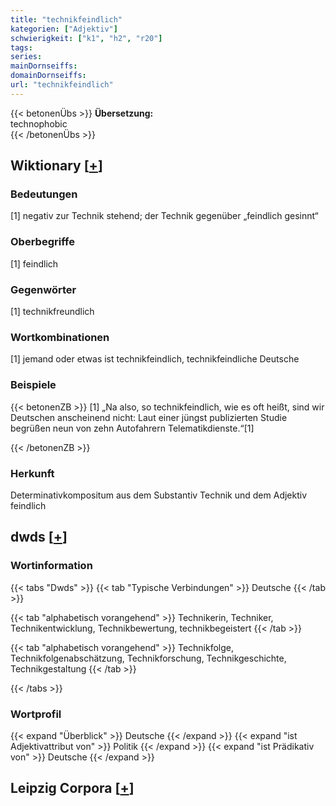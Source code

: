 ```yaml
---
title: "technikfeindlich"
kategorien: ["Adjektiv"]
schwierigkeit: ["k1", "h2", "r20"]
tags:
series:
mainDornseiffs:
domainDornseiffs:
url: "technikfeindlich"
---
```


{{< betonenÜbs >}}
**Übersetzung:**  
technophobic  
{{< /betonenÜbs >}}

## Wiktionary [[+](https://de.wiktionary.org/wiki/technikfeindlich)]

### Bedeutungen
[1] negativ zur Technik stehend; der Technik gegenüber „feindlich gesinnt“  

### Oberbegriffe
[1] feindlich  

### Gegenwörter
[1] technikfreundlich  

### Wortkombinationen
[1] jemand oder etwas ist technikfeindlich, technikfeindliche Deutsche  

### Beispiele
{{< betonenZB >}}
[1] „Na also, so technikfeindlich, wie es oft heißt, sind wir Deutschen anscheinend nicht: Laut einer jüngst publizierten Studie begrüßen neun von zehn Autofahrern Telematikdienste.“[1]  

{{< /betonenZB >}}
### Herkunft
Determinativkompositum aus dem Substantiv Technik und dem Adjektiv feindlich  



## dwds [[+](https://www.dwds.de/wb/technikfeindlich)]

### Wortinformation
{{< tabs "Dwds" >}}
{{< tab "Typische Verbindungen" >}}
Deutsche
{{< /tab >}}

{{< tab "alphabetisch vorangehend" >}}
Technikerin, Techniker, Technikentwicklung, Technikbewertung, technikbegeistert
{{< /tab >}}

{{< tab "alphabetisch vorangehend" >}}
Technikfolge, Technikfolgenabschätzung, Technikforschung, Technikgeschichte, Technikgestaltung
{{< /tab >}}

{{< /tabs >}}

### Wortprofil
{{< expand "Überblick" >}} Deutsche {{< /expand >}}
{{< expand "ist Adjektivattribut von" >}} Politik {{< /expand >}}
{{< expand "ist Prädikativ von" >}} Deutsche {{< /expand >}}

## Leipzig Corpora [[+](https://corpora.uni-leipzig.de/en/res?word=technikfeindlich&corpusId=deu_newscrawl-public_2018)]


